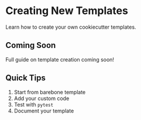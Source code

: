 # Creating New Templates

Learn how to create your own cookiecutter templates.

## Coming Soon

Full guide on template creation coming soon!

## Quick Tips

1. Start from barebone template
2. Add your custom code
3. Test with `pytest`
4. Document your template
